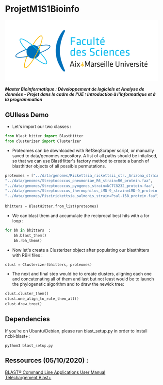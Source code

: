 # ProjetM1S1Bioinfo

![Logo](data/photos/logo.png)

***Master Bioinformatique : Développement de logiciels et Analyse de données - Projet dans le cadre de l'UE : Introduction à l'informatique et à la programmation***

## GUIless Demo 
- Let's import our two classes : 
```python
from blast_hitter import BlastHitter
from clusterizer import Clusterizer
```
- Proteomes can be downloaded with RefSeqScraper script, or manually saved to data/genomes repository.
A list of all paths should be initalised, so that we can use BlastHitter's factory method to create a bunch of blasthitter objects of all possible permutations.

```python
proteomes = ["../data/genomes/Rickettsia_rickettsii_str._Arizona_strain=Arizona_protein.faa",            
"../data/genomes/Streptococcus_pneumoniae_R6_strain=R6_protein.faa",
"../data/genomes/Streptococcus_pyogenes_strain=NCTC8232_protein.faa",
"../data/genomes/Streptococcus_thermophilus_LMD-9_strain=LMD-9_protein.faa",
"../data/genomes/Piscirickettsia_salmonis_strain=Psal-158_protein.faa"]

bhitters = BlastHitter.from_list(proteomes)
```
- We can blast them and accumulate the reciprocal best hits with a for loop : 

```python
for bh in bhitters  : 
    bh.blast_them()
    bh.rbh_them()
```

- Now let's create a Clusterizer object after populating our blasthitters with RBH files :

```python
clust = Clusterizer(bhitters, proteomes)
```
- The next and final step would be to create clusters, aligning each one and concatenating all of them and last but not least would be to launch the phylogenetic algorithm and to draw the newick tree: 
```python
clust.cluster_them()
clust.one_align_to_rule_them_all()
clust.draw_tree()
```

## Dependencies
If you're on Ubuntu/Debian, please run blast_setup.py in order to install ncbi-blast+ : 
```console
python3 blast_setup.py
```

## Ressources (05/10/2020) :
[BLAST® Command Line Applications User Manual](https://www.ncbi.nlm.nih.gov/books/NBK279690/) <br>
[Téléchargement Blast+](https://ftp.ncbi.nlm.nih.gov/blast/executables/blast+/LATEST/) <br>

